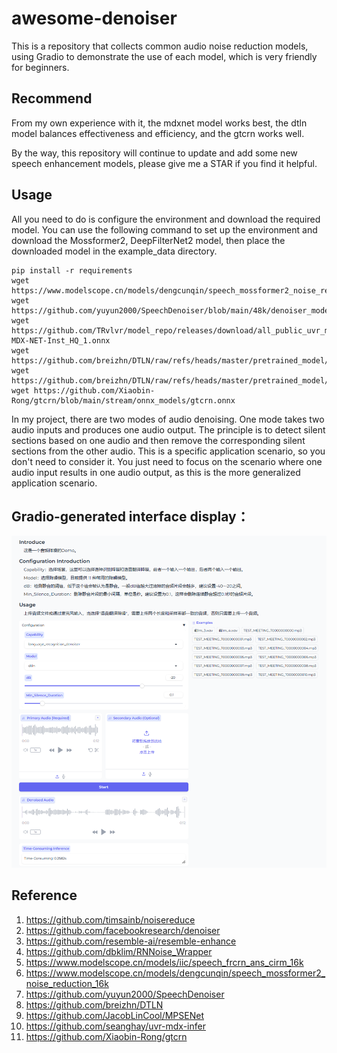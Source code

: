 # awesome-denoiser
This is a repository that collects common audio noise reduction models, using Gradio to demonstrate the use of each model, which is very friendly for beginners.

## Recommend
From my own experience with it, the mdxnet model works best, the dtln model balances effectiveness and efficiency, and the gtcrn works well. 

By the way, this repository will continue to update and add some new speech enhancement models, please give me a STAR if you find it helpful.

## Usage
All you need to do is configure the environment and download the required model. You can use the following command to set up the environment and download the Mossformer2, DeepFilterNet2 model, then place the downloaded model in the example_data directory.
```
pip install -r requirements
wget https://www.modelscope.cn/models/dengcunqin/speech_mossformer2_noise_reduction_16k/resolve/master/simple_model.onnx
wget https://github.com/yuyun2000/SpeechDenoiser/blob/main/48k/denoiser_model.onnx
wget https://github.com/TRvlvr/model_repo/releases/download/all_public_uvr_models/UVR-MDX-NET-Inst_HQ_1.onnx
wget https://github.com/breizhn/DTLN/raw/refs/heads/master/pretrained_model/model_1.tflite
wget https://github.com/breizhn/DTLN/raw/refs/heads/master/pretrained_model/model_2.tflite
wget https://github.com/Xiaobin-Rong/gtcrn/blob/main/stream/onnx_models/gtcrn.onnx
```

In my project, there are two modes of audio denoising. One mode takes two audio inputs and produces one audio output. The principle is to detect silent sections based on one audio and then remove the corresponding silent sections from the other audio. This is a specific application scenario, so you don't need to consider it. You just need to focus on the scenario where one audio input results in one audio output, as this is the more generalized application scenario.

## Gradio-generated interface display：
![image](https://github.com/xinliu9451/awesome-denoiser/blob/main/example_data/demo.png)

## Reference
1. https://github.com/timsainb/noisereduce
2. https://github.com/facebookresearch/denoiser
3. https://github.com/resemble-ai/resemble-enhance
4. https://github.com/dbklim/RNNoise_Wrapper
5. https://www.modelscope.cn/models/iic/speech_frcrn_ans_cirm_16k
6. https://www.modelscope.cn/models/dengcunqin/speech_mossformer2_noise_reduction_16k
7. https://github.com/yuyun2000/SpeechDenoiser
8. https://github.com/breizhn/DTLN
9. https://github.com/JacobLinCool/MPSENet
10. https://github.com/seanghay/uvr-mdx-infer
11. https://github.com/Xiaobin-Rong/gtcrn
